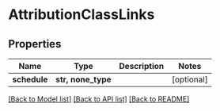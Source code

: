 # AttributionClassLinks


## Properties
Name | Type | Description | Notes
------------ | ------------- | ------------- | -------------
**schedule** | **str, none_type** |  | [optional] 

[[Back to Model list]](../README.md#documentation-for-models) [[Back to API list]](../README.md#documentation-for-api-endpoints) [[Back to README]](../README.md)


